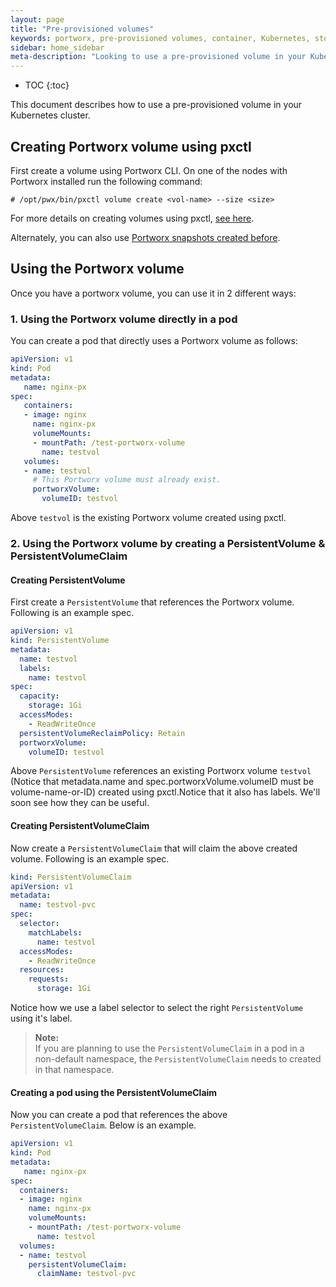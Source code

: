 ```yaml
---
layout: page
title: "Pre-provisioned volumes"
keywords: portworx, pre-provisioned volumes, container, Kubernetes, storage, Docker, k8s, flexvol, pv, persistent disk, StatefulSets
sidebar: home_sidebar
meta-description: "Looking to use a pre-provisioned volume in your Kubernetes cluster? Follow this step-by-step tutorial on how to use pre-provisioned volumes with k8s."
---
```

* TOC
{:toc}

This document describes how to use a pre-provisioned volume in your Kubernetes cluster.

## Creating Portworx volume using pxctl

First create a volume using Portworx CLI. On one of the nodes with Portworx installed run the following command:
```
# /opt/pwx/bin/pxctl volume create <vol-name> --size <size>
```
For more details on creating volumes using pxctl, [see here](/control/volume.html).

Alternately, you can also use [Portworx snapshots created before](/control/snap.html).

## Using the Portworx volume

Once you have a portworx volume, you can use it in 2 different ways:

### 1. Using the Portworx volume directly in a pod
You can create a pod that directly uses a Portworx volume as follows:
```yaml
apiVersion: v1
kind: Pod
metadata:
   name: nginx-px
spec:
   containers:
   - image: nginx
     name: nginx-px
     volumeMounts:
     - mountPath: /test-portworx-volume
       name: testvol
   volumes:
   - name: testvol
     # This Portworx volume must already exist.
     portworxVolume:
       volumeID: testvol
```
Above `testvol` is the existing Portworx volume created using pxctl.

### 2. Using the Portworx volume by creating a PersistentVolume & PersistentVolumeClaim

#### Creating PersistentVolume

First create a `PersistentVolume` that references the Portworx volume. Following is an example spec.
```yaml
apiVersion: v1
kind: PersistentVolume
metadata:
  name: testvol
  labels:
    name: testvol
spec:
  capacity:
    storage: 1Gi
  accessModes:
    - ReadWriteOnce
  persistentVolumeReclaimPolicy: Retain
  portworxVolume:
    volumeID: testvol
```
Above `PersistentVolume` references an existing Portworx volume `testvol` (Notice that metadata.name and spec.portworxVolume.volumeID must be volume-name-or-ID)  created using pxctl.Notice that it also has labels. We'll soon see how they can be useful.

#### Creating PersistentVolumeClaim

Now create a `PersistentVolumeClaim` that will claim the above created volume. Following is an example spec.

```yaml
kind: PersistentVolumeClaim
apiVersion: v1
metadata:
  name: testvol-pvc
spec:
  selector:
    matchLabels:
      name: testvol
  accessModes:
    - ReadWriteOnce
  resources:
    requests:
      storage: 1Gi
```
Notice how we use a label selector to select the right `PersistentVolume` using it's label.

>**Note:**<br/> If you are planning to use the `PersistentVolumeClaim` in a pod in a non-default namespace, the `PersistentVolumeClaim` needs to created in that namespace.

#### Creating a pod using the PersistentVolumeClaim

Now you can create a pod that references the above `PersistentVolumeClaim`. Below is an example.
```yaml
apiVersion: v1
kind: Pod
metadata:
   name: nginx-px
spec:
  containers:
  - image: nginx
    name: nginx-px
    volumeMounts:
    - mountPath: /test-portworx-volume
      name: testvol
  volumes:
  - name: testvol
    persistentVolumeClaim:
      claimName: testvol-pvc
```
